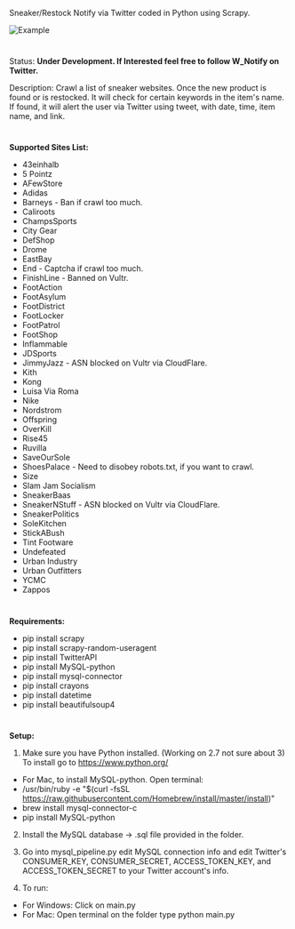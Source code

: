 Sneaker/Restock Notify via Twitter coded in Python using Scrapy.

![Example](http://i.imgur.com/cqI2s0x.png)
#
Status: **Under Development. If Interested feel free to follow W_Notify on Twitter.**

Description: Crawl a list of sneaker websites. Once the new product is found or is restocked. It will check for certain keywords in the item's name. If found, it will alert the user via Twitter using tweet, with date, time, item name, and link.
#
**Supported Sites List:**
 - 43einhalb
 - 5 Pointz
 - AFewStore
 - Adidas
 - Barneys - Ban if crawl too much.
 - Caliroots
 - ChampsSports
 - City Gear
 - DefShop
 - Drome
 - EastBay
 - End - Captcha if crawl too much.
 - FinishLine - Banned on Vultr.
 - FootAction
 - FootAsylum
 - FootDistrict
 - FootLocker
 - FootPatrol
 - FootShop
 - Inflammable
 - JDSports
 - JimmyJazz - ASN blocked on Vultr via CloudFlare.
 - Kith
 - Kong
 - Luisa Via Roma
 - Nike
 - Nordstrom
 - Offspring
 - OverKill
 - Rise45
 - Ruvilla
 - SaveOurSole
 - ShoesPalace - Need to disobey robots.txt, if you want to crawl.
 - Size
 - Slam Jam Socialism
 - SneakerBaas
 - SneakerNStuff - ASN blocked on Vultr via CloudFlare.
 - SneakerPolitics
 - SoleKitchen
 - StickABush
 - Tint Footware
 - Undefeated
 - Urban Industry
 - Urban Outfitters
 - YCMC
 - Zappos
#
**Requirements:**
- pip install scrapy
- pip install scrapy-random-useragent
- pip install TwitterAPI
- pip install MySQL-python
- pip install mysql-connector
- pip install crayons
- pip install datetime
- pip install beautifulsoup4
#
**Setup:**
1. Make sure you have Python installed. (Working on 2.7 not sure about 3) To install go to https://www.python.org/

- For Mac, to install MySQL-python. Open terminal:
 - /usr/bin/ruby -e "$(curl -fsSL https://raw.githubusercontent.com/Homebrew/install/master/install)"
 - brew install mysql-connector-c
 - pip install MySQL-python
 
2. Install the MySQL database -> .sql file provided in the folder.
3. Go into mysql_pipeline.py edit MySQL connection info and edit Twitter's CONSUMER_KEY, CONSUMER_SECRET, ACCESS_TOKEN_KEY, and ACCESS_TOKEN_SECRET to your Twitter account's info.

4. To run:
 - For Windows: Click on main.py
 - For Mac: Open terminal on the folder type python main.py
